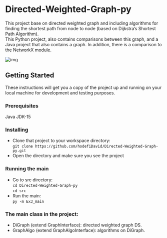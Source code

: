 # Directed-Weighted-Graph-py

This project base on directed weighted graph and including algorithms for finding the shortest path from node to node (based on Dijkstra’s Shortest Path Algorithm).\
This Python project, also contains comparisons between this graph, and a Java project that also contains a graph. In addition, there is a comparison to the NetworkX module.

![img](https://user-images.githubusercontent.com/73194236/103314643-53360e00-4a2c-11eb-88c2-ba5d8720743e.png)

## Getting Started
These instructions will get you a copy of the project up and running on your local machine for development and testing purposes.

### Prerequisites
Java JDK-15

### Installing
- Clone that project to your workspace directory:\
`
git clone https://github.com/hodefiDavid/Directed-Weighted-Graph-py.git
`
- Open the directory and make sure you see the project

### Running the main
- Go to src directory: \
  `cd Directed-Weighted-Graph-py` \
  `cd src`
- Run the main: \
  `py -m Ex3_main`

  
### The main class in the project:
- DiGraph (extend GraphInterface): directed weighted graph DS.
- GraphAlgo (extend GraphAlgoInterface): algorithms on DiGraph. 

